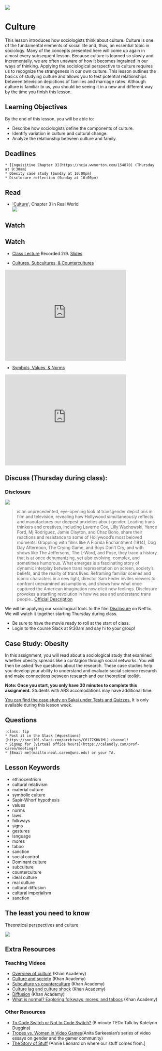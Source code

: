 ![](../images/REALWORLD7_FIG03_CO.jpg)

# Culture

This lesson introduces how sociologists think about culture. Culture is one of the fundamental elements of social life and, thus, an essential topic in sociology. Many of the concepts presented here will come up again in almost every subsequent lesson. Because culture is learned so slowly and incrementally, we are often unaware of how it becomes ingrained in our ways of thinking. Applying the sociological perspective to culture requires us to recognize the strangeness in our own culture. This lesson outlines the basics of studying culture and allows you to test potential relationships between television depictions of families and marriage rates. Although culture is familiar to us, you should be seeing it in a new and different way by the time you finish this lesson.


## Learning Objectives

By the end of this lesson, you will be able to:
* Describe how sociologists define the components of culture.
* Identify variation in culture and cultural change.  
* Analyze the relationship between culture and family.


## Deadlines

```{admonition} Be sure to hand these in before the deadline   
* [Inquizitive Chapter 3](https://ncia.wwnorton.com/154870) (Thursday at 9:30am)
* Obesity case study (Sunday at 10:00pm)
* Disclosure reflection (Sunday at 10:00pm)

```

## Read
* '[Culture](https://digital.wwnorton.com/87056)', Chapter 3 in Real World    
![](https://cdn.wwnorton.com/dam_booktitles/733/img/cover/9780393419337_300.jpeg)


## Watch

## Watch
* [Class Lecture](https://uncch.hosted.panopto.com/Panopto/Pages/Viewer.aspx?id=152941c0-dd58-42d7-9b8c-acca010750f6) Recorded 2/9. [Slides](https://www.dropbox.com/s/c6a7pb0vhzgifkt/04%20Culture.pptx?dl=1)



* [Cultures, Subcultures, & Countercultures](https://www.youtube.com/watch?v=RV50AV7-Iwc)


<iframe
    width="400"
    height="300"
    src="https://www.youtube.com/embed/RV50AV7-Iwc"
    frameborder="0"
    allowfullscreen
></iframe>




* [Symbols, Values, & Norms](https://www.youtube.com/watch?v=kGrVhM_Gi8k)
<iframe
    width="400"
    height="300"
    src="https://www.youtube.com/embed/kGrVhM_Gi8k"
    frameborder="0"
    allowfullscreen
></iframe>




## Discuss (Thursday during class):

### Disclosure


![](https://www.documentary.org/sites/default/files/styles/large/public/images/sponsored-films/ida-disclosure-v2.png?itok=65IdAUSc)

> is an unprecedented, eye-opening look at transgender depictions in film and television, revealing how Hollywood simultaneously reflects and manufactures our deepest anxieties about gender. Leading trans thinkers and creatives, including Laverne Cox, Lilly Wachowski, Yance Ford, Mj Rodriguez, Jamie Clayton, and Chaz Bono, share their reactions and resistance to some of Hollywood’s most beloved moments. Grappling with films like A Florida Enchantment (1914), Dog Day Afternoon, The Crying Game, and Boys Don’t Cry, and with shows like The Jeffersons, The L-Word, and Pose, they trace a history that is at once dehumanizing, yet also evolving, complex, and sometimes humorous. What emerges is a fascinating story of dynamic interplay between trans representation on screen, society’s beliefs, and the reality of trans lives. Reframing familiar scenes and iconic characters in a new light, director Sam Feder invites viewers to confront unexamined assumptions, and shows how what once captured the American imagination now elicit new feelings. Disclosure provokes a startling revolution in how we see and understand trans people.. [Official Description](http://www.disclosurethemovie.com/about)



We will be applying our sociological tools to the film  [Disclosure](https://www.netflix.com/title/81284247) on Netflix. We will watch it together starting Thursday during class.   
* Be sure to have the movie ready to roll at the start of class.
* Login to the course Slack at 9:30am and say hi to your group!


## Case Study: Obesity

In this assignment, you will read about a sociological study that examined whether obesity spreads like a contagion through social networks. You will then be asked five questions about the research. These case studies help you develop your ability to understand and evaluate social science research and make connections between research and our theoretical toolkit.

**Note: Once you start, you only have 30 minutes to complete this assignment.** Students with ARS accomodations may have additional time.

[You can find the case study on Sakai under Tests and Quizzes.](https://sakai.unc.edu/portal/directtool/ee60f1c9-6df2-4afd-beba-15e9160de97c/) It is only available during this lesson week.


## Questions

```{admonition} If you have any questions at all about what you are supposed to do on this assignment, please remember I am here to help. Reach out any time so I can support your success.
:class: tip
* Post it in the Slack [#questions](https://soci101.slack.com/archives/C0177KHN1ML) channel!
* Signup for [virtual office hours](https://calendly.com/prof-caren/meeting)!
* [Email me](mailto:neal.caren@unc.edu) or your TA.
```


## Lesson Keywords

- ethnocentrism        
- cultural relativism   
- material culture     
- symbolic culture       
- Sapir-Whorf hypothesis
- values                 
- norms                
- laws                  
- folkways
- signs
- gestures
- language
- mores
- taboo
- sanction
- social control
- Dominant culture
- subculture
- counterculture
- ideal culture
- real culture
- cultural diffusion
- cultural imperialism
- sanction

## The least you need to know
Theoretical perspectives and culture

![](../images/REALWORLD7_TABLE03.01.jpg)

## Extra Resources
### Teaching Videos
* [Overview of culture](https://youtu.be/Vo6W4kDv0cA) (Khan Academy)
* [Culture and society](https://youtu.be/QQsBM1dZLO4) (Khan Academy)
* [Subculture vs counterculture](https://youtu.be/4qoE3OVy4Vo) (Khan Academy)
* [Culture lag and culture shock](https://youtu.be/rm4pzNYDHAI) (Khan Academy)
* [Diffusion](https://youtu.be/W3_A_A0XBiY) (Khan Academy)
* [What is normal? Exploring folkways, mores, and taboos](https://youtu.be/tOEz6RC0aVo) (Khan Academy)
### Other Resources
* [To Code Switch or Not to Code Switch?](https://www.youtube.com/watch?v=sncGGjaYJ5I) (8 minute TEDx Talk by Katelynn Duggins)
* [Tropes vs. Women in Video Games](https://feministfrequency.com/tag/tropes-vs-women-in-video-games/)(Anita Sarkeesian’s series of video essays on gender and the gamer community)
* [The Story of Stuff](http://storyofstuff.org/movies/story-of-stuff/) (Annie Leonard on where our stuff comes from.]
